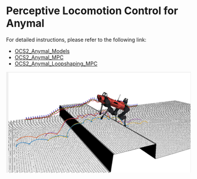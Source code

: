 # Perceptive Locomotion Control for Anymal

For detailed instructions, please refer to the following link:
* [OCS2_Anymal_Models](ocs2_anymal_models/)
* [OCS2_Anymal_MPC](ocs2_anymal_mpc/)
* [OCS2_Anymal_Loopshaping_MPC](ocs2_anymal_loopshaping_mpc/)

![perception_basic](../../.images/perception_basic.png)